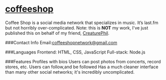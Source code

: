 [coffeeshop](http://coffeeshopapp.herokuapp.com)
==========
Coffee Shop is a social media network that specializes in music. It’s last.fm but not horribly over-complicated. Note: this is **NOT** my work, I've just published this on behalf of my friend, [CreaturePhil](http://creaturephil.github.io/).

###Contact Info
Email:coffeeshopnetwork@gmail.com

###Languages
Frontend: HTML, CSS, JavaScript
Full-stack: Node.js

###Features 
Profiles with bios
Users can post photos from concerts, record stores,  etc.
Users can follow,and be followed
Has a much cleaner interface than many other social networks; it's incredibly uncomplicated. 
